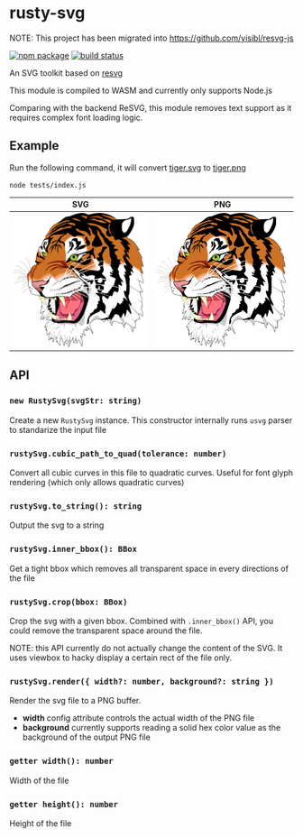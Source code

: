 # rusty-svg

NOTE: This project has been migrated into https://github.com/yisibl/resvg-js

<p>
  <a href="https://npmjs.com/package/rusty-svg"><img src="https://img.shields.io/npm/v/rusty-svg.svg" alt="npm package"></a>
  <a href="https://github.com/zimond/rusty-svg/actions/workflows/ci.yml"><img src="https://github.com/zimond/rusty-svg/actions/workflows/ci.yml/badge.svg?branch=main" alt="build status"></a>
</p>

An SVG toolkit based on [resvg](https://github.com/RazrFalcon/resvg)

This module is compiled to WASM and currently only supports Node.js

Comparing with the backend ReSVG, this module removes text support as it requires complex
font loading logic.

## Example

Run the following command, it will convert [tiger.svg](tests/tiger.svg) to [tiger.png](tests/tiger.png)

```shell
node tests/index.js
```

| SVG                                                     | PNG                                                     |
| ------------------------------------------------------- | ------------------------------------------------------- |
| <img width="360" src="tests/tiger.svg" alt="Tiger.svg"> | <img width="360" src="tests/tiger.png" alt="Tiger.png"> |

## API

### `new RustySvg(svgStr: string)`

Create a new `RustySvg` instance. This constructor internally runs `usvg` parser to standarize the input file

### `rustySvg.cubic_path_to_quad(tolerance: number)`

Convert all cubic curves in this file to quadratic curves. Useful for font glyph rendering (which only allows quadratic curves)

### `rustySvg.to_string(): string`

Output the svg to a string

### `rustySvg.inner_bbox(): BBox`

Get a tight bbox which removes all transparent space in every directions of the file

### `rustySvg.crop(bbox: BBox)`

Crop the svg with a given bbox. Combined with `.inner_bbox()` API, you could remove the transparent space around the file.

NOTE: this API currently do not actually change the content of the SVG. It uses viewbox to hacky display a certain rect of the file only.

### `rustySvg.render({ width?: number, background?: string })`

Render the svg file to a PNG buffer.

- **width** config attribute controls the actual width of the PNG file
- **background** currently supports reading a solid hex color value as the background of the output PNG file

### `getter width(): number`

Width of the file

### `getter height(): number`

Height of the file
